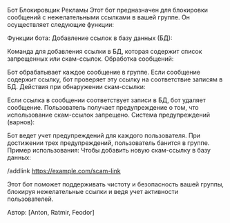Бот Блокировщик Рекламы
Этот бот предназначен для блокировки сообщений с нежелательными ссылками в вашей группе. Он осуществляет следующие функции:

Функции бота:
Добавление ссылок в базу данных (БД):

Команда для добавления ссылки в БД, которая содержит список запрещенных или скам-ссылок.
Обработка сообщений:

Бот обрабатывает каждое сообщение в группе.
Если сообщение содержит ссылку, бот проверяет эту ссылку на соответствие записям в БД.
Действия при обнаружении скам-ссылки:

Если ссылка в сообщении соответствует записи в БД, бот удаляет сообщение.
Пользователь получает предупреждение о том, что использование скам-ссылок запрещено.
Система предупреждений (варнов):

Бот ведет учет предупреждений для каждого пользователя.
При достижении трех предупреждений, пользователь банится в группе.
Пример использования:
Чтобы добавить новую скам-ссылку в базу данных:

/addlink https://example.com/scam-link

Этот бот поможет поддерживать чистоту и безопасность вашей группы, блокируя нежелательные ссылки и ведя учет активности пользователей.

Автор: [Anton, Ratmir, Feodor]
